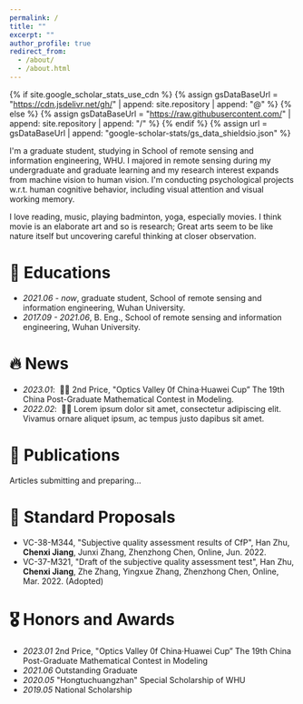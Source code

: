 ```yaml
---
permalink: /
title: ""
excerpt: ""
author_profile: true
redirect_from: 
  - /about/
  - /about.html
---
```


{% if site.google_scholar_stats_use_cdn %}
{% assign gsDataBaseUrl = "https://cdn.jsdelivr.net/gh/" | append: site.repository | append: "@" %}
{% else %}
{% assign gsDataBaseUrl = "https://raw.githubusercontent.com/" | append: site.repository | append: "/" %}
{% endif %}
{% assign url = gsDataBaseUrl | append: "google-scholar-stats/gs_data_shieldsio.json" %}

<span class='anchor' id='about-me'></span>

I'm a graduate student, studying in School of remote sensing and information engineering, WHU. I majored in remote sensing during my undergraduate and graduate learning and my research interest expands from machine vision to human vision. I'm conducting psychological projects w.r.t. human cognitive behavior, including visual attention and visual working memory.

I love reading, music, playing badminton, yoga, especially movies. I think movie is an elaborate art and so is research; Great arts seem to be like nature itself but uncovering careful thinking at closer observation. 

<!-- My research interest includes neural machine translation and computer vision. I have published more than 100 papers at the top international AI conferences with total <a href='https://scholar.google.com/citations?user=DhtAFkwAAAAJ'>google scholar citations <strong><span id='total_cit'>260000+</span></strong></a> (You can also use google scholar badge <a href='https://scholar.google.com/citations?user=DhtAFkwAAAAJ'><img src="https://img.shields.io/endpoint?url={{ url | url_encode }}&logo=Google%20Scholar&labelColor=f6f6f6&color=9cf&style=flat&label=citations"></a>). -->

# 📖 Educations
- *2021.06 - now*, graduate student, School of remote sensing and information engineering, Wuhan University. 
- *2017.09 - 2021.06*, B. Eng., School of remote sensing and information engineering, Wuhan University. 

# 🔥 News
- *2023.01*: &nbsp;🎉🎉 2nd Price, "Optics Valley 0f China·Huawei Cup” The 19th China Post-Graduate Mathematical Contest in Modeling. 
- *2022.02*: &nbsp;🎉🎉 Lorem ipsum dolor sit amet, consectetur adipiscing elit. Vivamus ornare aliquet ipsum, ac tempus justo dapibus sit amet. 

# 📝 Publications 
Articles submitting and preparing...

<!-- <div class='paper-box'><div class='paper-box-image'><div><div class="badge">CVPR 2016</div><img src='images/500x300.png' alt="sym" width="100%"></div></div>
<div class='paper-box-text' markdown="1">

[Deep Residual Learning for Image Recognition](https://openaccess.thecvf.com/content_cvpr_2016/papers/He_Deep_Residual_Learning_CVPR_2016_paper.pdf)

**Kaiming He**, Xiangyu Zhang, Shaoqing Ren, Jian Sun

[**Project**](https://scholar.google.com/citations?view_op=view_citation&hl=zh-CN&user=DhtAFkwAAAAJ&citation_for_view=DhtAFkwAAAAJ:ALROH1vI_8AC) <strong><span class='show_paper_citations' data='DhtAFkwAAAAJ:ALROH1vI_8AC'></span></strong>
- Lorem ipsum dolor sit amet, consectetur adipiscing elit. Vivamus ornare aliquet ipsum, ac tempus justo dapibus sit amet. 
</div>
</div> -->

<!-- - [Lorem ipsum dolor sit amet, consectetur adipiscing elit. Vivamus ornare aliquet ipsum, ac tempus justo dapibus sit amet](https://github.com), A, B, C, **CVPR 2020** -->

# 💬 Standard Proposals
- VC-38-M344, "Subjective quality assessment results of CfP", Han Zhu, **Chenxi Jiang**, Junxi Zhang, Zhenzhong Chen, Online, Jun. 2022.
- VC-37-M321, "Draft of the subjective quality assessment test", Han Zhu, **Chenxi Jiang**, Zhe Zhang, Yingxue Zhang, Zhenzhong Chen, Online, Mar. 2022. (Adopted)

# 🎖 Honors and Awards
- *2023.01* 2nd Price, "Optics Valley 0f China·Huawei Cup” The 19th China Post-Graduate Mathematical Contest in Modeling
- *2021.06* Outstanding Graduate
- *2020.05* "Hongtuchuangzhan" Special Scholarship of WHU
- *2019.05* National Scholarship

<!-- # 💬 Invited Talks
- *2021.06*, Lorem ipsum dolor sit amet, consectetur adipiscing elit. Vivamus ornare aliquet ipsum, ac tempus justo dapibus sit amet. 
- *2021.03*, Lorem ipsum dolor sit amet, consectetur adipiscing elit. Vivamus ornare aliquet ipsum, ac tempus justo dapibus sit amet.  \| [\[video\]](https://github.com/) -->

<!-- # 💻 Internships
- *2019.05 - 2020.02*, [Lorem](https://github.com/), China.
 -->
